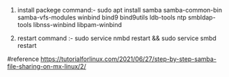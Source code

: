 1) install packege
command:-
sudo apt install samba samba-common-bin samba-vfs-modules winbind bind9 bind9utils ldb-tools ntp smbldap-tools libnss-winbind libpam-winbind

2) restart 
 command :- 
 sudo service nmbd restart && sudo service smbd restart




 #reference https://tutorialforlinux.com/2021/06/27/step-by-step-samba-file-sharing-on-mx-linux/2/

